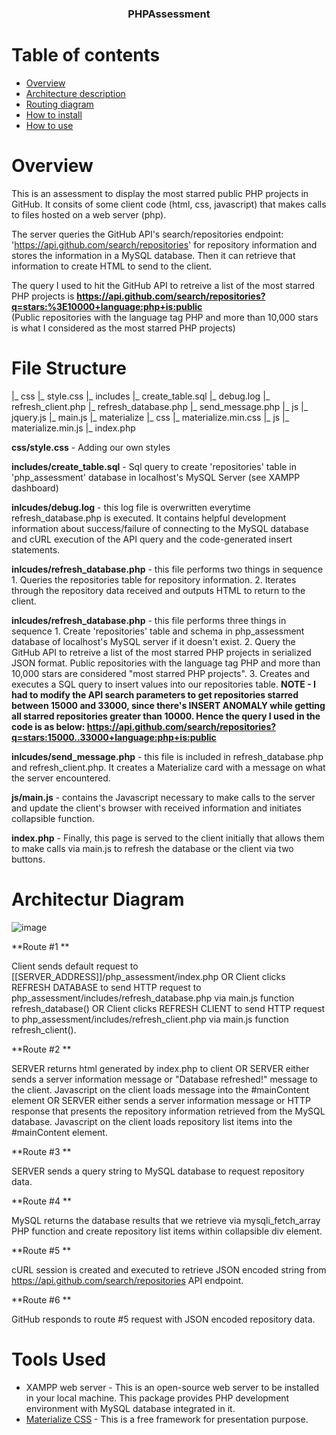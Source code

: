 <p align="center">
  <h3 align="center">PHPAssessment</h3></p>

# Table of contents

- [Overview](#overview)
- [Architecture description](#architecture-description)
- [Routing diagram](#routing-diagram)
- [How to install](#how-to-install)
- [How to use](#how-to-use)

# Overview

This is an assessment to display the most starred public PHP projects in GitHub. It consits of some client code (html, css, javascript) that makes calls to files hosted on a web server (php). 

The server queries the GitHub API's search/repositories endpoint: 'https://api.github.com/search/repositories' for repository information and stores the information in a MySQL database. Then it can retrieve that information to create HTML to send to the client.

The query I used to hit the GitHub API to retreive a list of the most starred PHP projects is 
   **https://api.github.com/search/repositories?q=stars:%3E10000+language:php+is:public**   
(Public repositories with the language tag PHP and more than 10,000 stars is what I considered as the most starred PHP projects)


# File Structure

|_ css
    |_ style.css
|_ includes
    |_ create_table.sql
    |_ debug.log
    |_ refresh_client.php
    |_ refresh_database.php
    |_ send_message.php
|_ js
    |_ jquery.js
    |_ main.js
|_ materialize
    |_ css
        |_ materialize.min.css
    |_ js
        |_ materialize.min.js
|_ index.php

**css/style.css** - Adding our own styles

**includes/create_table.sql** - Sql query to create 'repositories' table in 'php_assessment' database in localhost's MySQL Server (see XAMPP dashboard)

**inlcudes/debug.log** - this log file is overwritten everytime refresh_database.php is executed. It contains helpful development information about success/failure of connecting to the MySQL database and cURL execution of the API query and the code-generated insert statements.

**inlcudes/refresh_database.php** - this file performs two things in sequence
    1. Queries the repositories table for repository information.
    2. Iterates through the repository data received and outputs HTML to return to the client.

**inlcudes/refresh_database.php** - this file performs three things in sequence
    1. Create 'repositories' table and schema in php_assessment database of localhost's MySQL server if it doesn't exist.
    2. Query the GitHub API to retreive a list of the most starred PHP projects in serialized JSON format. Public repositories with the language tag PHP and more than 10,000 stars are considered "most starred PHP projects". 
    3. Creates and executes a SQL query to insert values into our repositories table.
    **NOTE - I had to modify the API search parameters to get repositories starred between 15000 and 33000, since there's INSERT ANOMALY while getting all starred repositories greater than 10000. Hence the query I used in the code is as below: 
    https://api.github.com/search/repositories?q=stars:15000..33000+language:php+is:public**
    
**inlcudes/send_message.php** - this file is included in refresh_database.php and refresh_client.php. It creates a Materialize card with a message on what the server encountered.

**js/main.js** - contains the Javascript necessary to make calls to the server and update the client's browser with received information and initiates collapsible function.

**index.php** - Finally, this page is served to the client initially that allows them to make calls via main.js to refresh the database or the client via two buttons.

# Architectur Diagram

![image](https://user-images.githubusercontent.com/7216897/133654717-2a9486a3-2139-46e9-816a-e38fde2edb6a.png)

**Route #1 **

  Client sends default request to [[SERVER_ADDRESS]]/php_assessment/index.php
  OR
  Client clicks REFRESH DATABASE to send HTTP request to php_assessment/includes/refresh_database.php via main.js function refresh_database()
  OR
  Client clicks REFRESH CLIENT to send HTTP request to php_assessment/includes/refresh_client.php via main.js function refresh_client().
  
**Route #2 **

  SERVER returns html generated by index.php to client
  OR
  SERVER either sends a server information message or "Database refreshed!" message to the client. Javascript on the client loads message into the #mainContent element
  OR
  SERVER either sends a server information message or HTTP response that presents the repository information retrieved from the MySQL database. Javascript on the client loads repository list items into the #mainContent element.
  
**Route #3 **

  SERVER sends a query string to MySQL database to request repository data.
  
**Route #4 **

  MySQL returns the database results that we retrieve via mysqli_fetch_array PHP function and create repository list items within collapsible div element. 
  
**Route #5 **

  cURL session is created and executed to retrieve JSON encoded string from https://api.github.com/search/repositories API endpoint.
  
**Route #6 **

  GitHub responds to route #5 request with JSON encoded repository data.

# Tools Used

<ul>
  <li>XAMPP web server - This is an open-source web server to be installed in your local machine. This package provides PHP development environment with MySQL database integrated in it.</li>
  <li><a href="https://materializecss.com/" target="_blank">Materialize CSS</a> - This is a free framework for presentation purpose.</li>
</ul>
